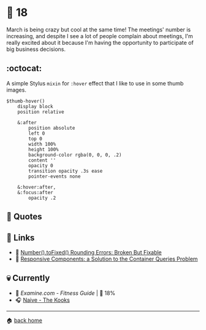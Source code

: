 # :pushpin: 18

March is being crazy but cool at the same time! The meetings' number is increasing, and despite I see a lot of people complain about meetings, I'm really excited about it because I'm having the opportunity to participate of big business decisions.

## :octocat:

A simple Stylus `mixin` for `:hover` effect that I like to use in some thumb images.

```styl
$thumb-hover()
	display block
	position relative

	&:after
		position absolute
		left 0
		top 0
		width 100%
		height 100%
		background-color rgba(0, 0, 0, .2)
		content ''
		opacity 0
		transition opacity .3s ease
		pointer-events none

	&:hover:after,
	&:focus:after
		opacity .2

```

## :speech_balloon: Quotes

> 

## :link: Links

* :pencil: [Number().toFixed() Rounding Errors: Broken But Fixable](https://www.sitepoint.com/number-tofixed-rounding-errors-broken-but-fixable/)
* :pencil: [Responsive Components: a Solution to the Container Queries Problem](https://philipwalton.com/articles/responsive-components-a-solution-to-the-container-queries-problem/)
 
## :skull: Currently

* :book: _Examine.com - Fitness Guide_ | :running: 18%
* :headphones: [Naive - The Kooks](https://open.spotify.com/track/7BHPGtpuuWWsvE7cCaMuEU?si=YilXPqHPSKSL-sslzUMuUQ)

---

:house: [back home](../../../..#home)
